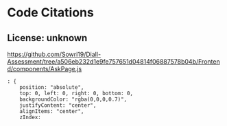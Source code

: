 # Code Citations

## License: unknown
https://github.com/Sowri19/Diall-Assessment/tree/a506eb232d1e9fe757651d04814f06887578b04b/Frontend/components/AskPage.js

```
: {
    position: "absolute",
    top: 0, left: 0, right: 0, bottom: 0,
    backgroundColor: "rgba(0,0,0,0.7)",
    justifyContent: "center",
    alignItems: "center",
    zIndex:
```

